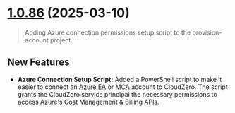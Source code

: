# [1.0.86](https://github.com/Cloudzero/provision-account/compare/1.0.85...1.0.86) (2025-03-10)

> Adding Azure connection permissions setup script to the provision-account project.

## New Features

* **Azure Connection Setup Script:** Added a PowerShell script to make it easier to connect an [Azure EA](https://docs.cloudzero.com/docs/connections-azure-ea) or [MCA](https://docs.cloudzero.com/docs/connections-azure-mca) account to CloudZero. The script grants the CloudZero service principal the necessary permissions to access Azure's Cost Management & Billing APIs.